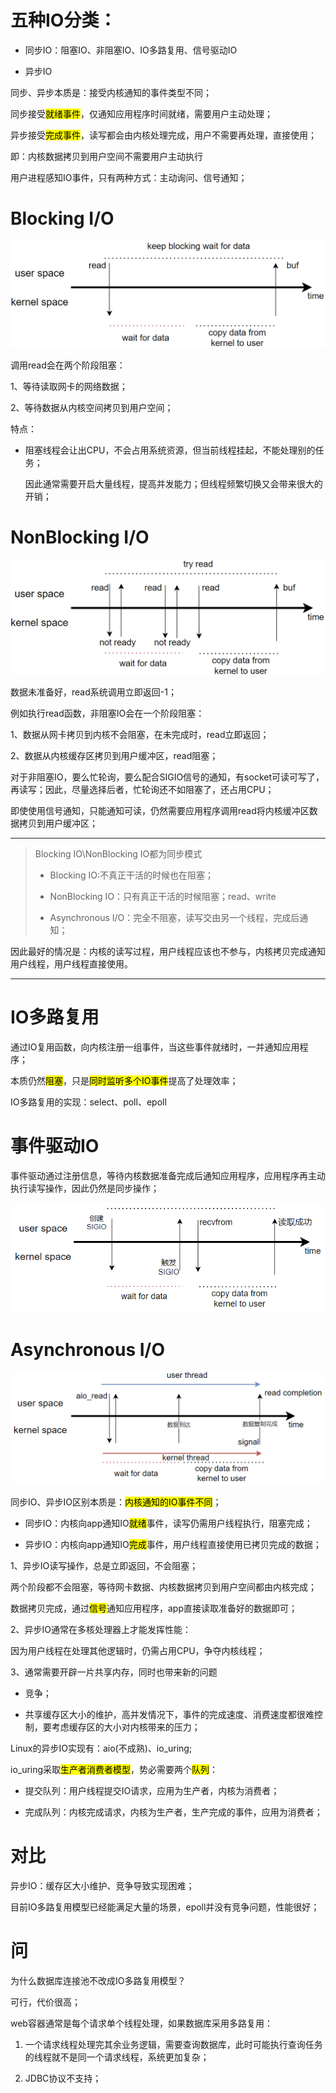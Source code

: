# 五种IO分类：

- 同步IO：阻塞IO、非阻塞IO、IO多路复用、信号驱动IO

- 异步IO

同步、异步本质是：接受内核通知的事件类型不同；

同步接受<mark>就绪事件</mark>，仅通知应用程序时间就绪，需要用户主动处理；

异步接受<mark>完成事件</mark>，读写都会由内核处理完成，用户不需要再处理，直接使用；

即：内核数据拷贝到用户空间不需要用户主动执行

用户进程感知IO事件，只有两种方式：主动询问、信号通知；

# Blocking I/O

![](../.images/2022-11-13-21-51-11-image.png)

调用read会在两个阶段阻塞：

1、等待读取网卡的网络数据；

2、等待数据从内核空间拷贝到用户空间；

特点：

- 阻塞线程会让出CPU，不会占用系统资源，但当前线程挂起，不能处理别的任务；
  
  因此通常需要开启大量线程，提高并发能力；但线程频繁切换又会带来很大的开销；

# NonBlocking I/O

![](../.images/2022-11-13-21-50-59-image.png)

数据未准备好，read系统调用立即返回-1；

例如执行read函数，非阻塞IO会在一个阶段阻塞：

1、数据从网卡拷贝到内核不会阻塞，在未完成时，read立即返回；

2、数据从内核缓存区拷贝到用户缓冲区，read阻塞；

对于非阻塞IO，要么忙轮询，要么配合SIGIO信号的通知，有socket可读可写了，再读写；因此，尽量选择后者，忙轮询还不如阻塞了，还占用CPU；

即使使用信号通知，只能通知可读，仍然需要应用程序调用read将内核缓冲区数据拷贝到用户缓冲区；

--------------------------

> Blocking IO\NonBlocking IO都为同步模式
> 
> - Blocking IO:不真正干活的时候也在阻塞；
> 
> - NonBlocking IO：只有真正干活的时候阻塞；read、write
> 
> - Asynchronous I/O：完全不阻塞，读写交由另一个线程，完成后通知；

因此最好的情况是：内核的读写过程，用户线程应该也不参与，内核拷贝完成通知用户线程，用户线程直接使用。

-----------------------

# IO多路复用

通过IO复用函数，向内核注册一组事件，当这些事件就绪时，一并通知应用程序；

本质仍然<mark>阻塞</mark>，只是<mark>同时监听多个IO事件</mark>提高了处理效率；

IO多路复用的实现：select、poll、epoll

# 事件驱动IO

事件驱动通过注册信息，等待内核数据准备完成后通知应用程序，应用程序再主动执行读写操作，因此仍然是同步操作；

![](../.images/2022-12-11-22-31-23-image.png)

# Asynchronous I/O

![](../.images/2022-12-11-22-35-56-image.png)

同步IO、异步IO区别本质是：<mark>内核通知的IO事件不同</mark>；

- 同步IO：内核向app通知IO<mark>就绪</mark>事件，读写仍需用户线程执行，阻塞完成；

- 异步IO：内核向app通知IO<mark>完成</mark>事件，用户线程直接使用已拷贝完成的数据；

1、异步IO读写操作，总是立即返回，不会阻塞；

两个阶段都不会阻塞，等待网卡数据、内核数据拷贝到用户空间都由内核完成；

数据拷贝完成，通过<mark>信号</mark>通知应用程序，app直接读取准备好的数据即可；

2、异步IO通常在多核处理器上才能发挥性能：

因为用户线程在处理其他逻辑时，仍需占用CPU，争夺内核线程；

3、通常需要开辟一片共享内存，同时也带来新的问题

- 竞争；

- 共享缓存区大小的维护，高并发情况下，事件的完成速度、消费速度都很难控制，要考虑缓存区的大小对内核带来的压力；

Linux的异步IO实现有：aio(不成熟)、io_uring;

io_uring采取<mark>生产者消费者模型</mark>，势必需要两个<mark>队列</mark>：

- 提交队列：用户线程提交IO请求，应用为生产者，内核为消费者；

- 完成队列：内核完成请求，内核为生产者，生产完成的事件，应用为消费者；

# 对比

异步IO：缓存区大小维护、竞争导致实现困难；

目前IO多路复用模型已经能满足大量的场景，epoll并没有竞争问题，性能很好；

# 问

为什么数据库连接池不改成IO多路复用模型？

可行，代价很高；

web容器通常是每个请求单个线程处理，如果数据库采用多路复用：

1. 一个请求线程处理完其余业务逻辑，需要查询数据库，此时可能执行查询任务的线程就不是同一个请求线程，系统更加复杂；

2. JDBC协议不支持；
